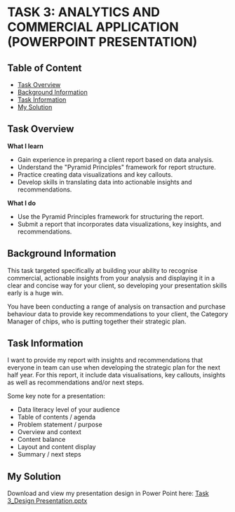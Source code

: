 # TASK 3: ANALYTICS AND COMMERCIAL APPLICATION (POWERPOINT PRESENTATION)
## Table of Content
 - [Task Overview](#overview)
 - [Background Information](#background-info)
 - [Task Information](#task-info)
 - [My Solution](#solution)
## Task Overview <a class = 'anchor' id = 'overview'></a>
**What I learn**
- Gain experience in preparing a client report based on data analysis.
- Understand the "Pyramid Principles" framework for report structure.
- Practice creating data visualizations and key callouts.
- Develop skills in translating data into actionable insights and recommendations.

**What I do**
- Use the Pyramid Principles framework for structuring the report.
- Submit a report that incorporates data visualizations, key insights, and recommendations.
## Background Information <a class = 'anchor' id = 'background-info'></a>
This task targeted specifically at building your ability to recognise commercial, actionable insights from your analysis and displaying it in a clear and concise way for your client, so developing your presentation skills early is a huge win.

You have been conducting a range of analysis on transaction and purchase behaviour data to provide key recommendations to your client, the Category Manager of chips, who is putting together their strategic plan.
## Task Information <a class = 'anchor' id = 'task-info'></a>

I want to provide my report with insights and recommendations that everyone in team can use when developing the strategic plan for the next half year. For this report, it include data visualisations, key callouts, insights as well as recommendations and/or next steps.

Some key note for a presentation:

- Data literacy level of your audience
- Table of contents / agenda
- Problem statement / purpose
- Overview and context
- Content balance
- Layout and content display
- Summary / next steps

## My Solution <a class = 'anchor' id = 'solution'></a>

Download and view my presentation design in Power Point here: [Task 3_Design Presentation.pptx](https://github.com/truonglearncode/Quantium-Data-Analytic-Virtual-Internship-/blob/main/Task%203_Analytics%20and%20commercial%20application/Task%203_Design%20Presentation.pptx)
